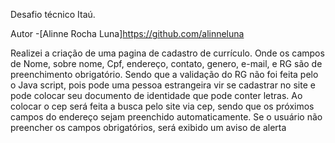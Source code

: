 Desafio técnico Itaú.

Autor -[Alinne Rocha Luna]https://github.com/alinneluna

Realizei a criação de uma pagina de cadastro de currículo.
Onde os campos de Nome, sobre nome, Cpf, endereço, contato, genero, e-mail, e RG são de preenchimento obrigatório.
Sendo que a validação do RG não foi feita pelo o Java script,  pois pode uma pessoa estrangeira vir se cadastrar no site e pode colocar seu documento de identidade que pode conter letras.
Ao colocar o cep será feita a busca pelo site via cep, sendo que os próximos  campos do endereço  sejam preenchido automaticamente.
Se o usuário  não preencher os campos obrigatórios, será exibido  um aviso de alerta